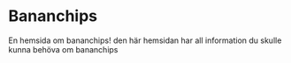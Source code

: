 # Bananchips
En hemsida om bananchips!
den här hemsidan har all information du skulle kunna behöva om bananchips
